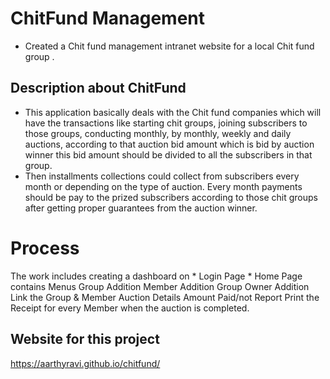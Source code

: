 # ChitFund Management
   * Created a Chit fund management intranet website for a local Chit fund group .
## Description about ChitFund

  * This application basically deals with the Chit fund companies which will have the transactions like starting chit groups, 
    joining subscribers to those groups, conducting monthly, by monthly, weekly and daily auctions, according to that auction bid amount 
    which is bid by auction winner this bid amount should be divided to all the subscribers in that group. 
  * Then installments collections could collect from subscribers every month or depending on the type of auction. Every month payments 
    should be pay to the prized subscribers according to those chit groups after getting proper guarantees from the auction winner.
    
# Process 
  The work includes creating a dashboard on 
        * Login Page
        * Home Page contains Menus
Group Addition
Member Addition
Group Owner Addition
Link the Group & Member
Auction Details
Amount Paid/not Report
Print the Receipt for every Member when the auction is completed.

 

## Website for this project
   https://aarthyravi.github.io/chitfund/
